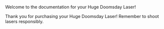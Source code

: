 Welcome to the documentation for your Huge Doomsday Laser!

Thank you for purchasing your Huge Doomsday Laser! Remember to shoot lasers responsibly.